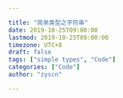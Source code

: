 ```yaml
---

title: "简单类型之字符串"
date: 2019-10-25T09:00:00
lastmod: 2019-10-25T09:00:00
timezone: UTC+8
draft: false
tags: ["simple types", "Code"]
categories: ["Code"]
author: "zyscn"

---
```

